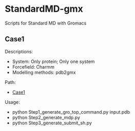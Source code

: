 # StandardMD-gmx
Scripts for Standard MD with Gromacs    

## Case1
Descriptions:   
 - System: Only protein; Only one system      
 - Forcefield: Charmm  
 - Modelling methods: pdb2gmx  

Path:  
 - [Case1](./Script/case1/)

Usage:  
 - python Step1_generate_gro_top_command.py input.pdb  
 - python Step2_generate_mdp.py  
 - python Step3_generate_submit_sh.py  